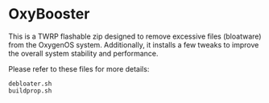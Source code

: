 # OxyBooster

This is a TWRP flashable zip designed to remove excessive files (bloatware) from the OxygenOS system. Additionally, it installs a few tweaks to improve the overall system stability and performance.

Please refer to these files for more details:
```
debloater.sh
buildprop.sh
```

